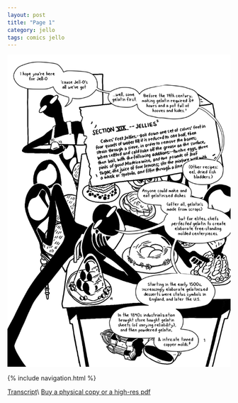 ```yaml
---
layout: post
title: "Page 1"
category: jello
tags: comics jello
---
```


![Cover](/assets/jellozine/01.png)

{% include navigation.html %}

[Transcript](/jello/2022/01/25/jellotranscript)\\
[Buy a physical copy ](https://audmcname.bigcartel.com)[or a high-res pdf](https://audmcname.itch.io)
